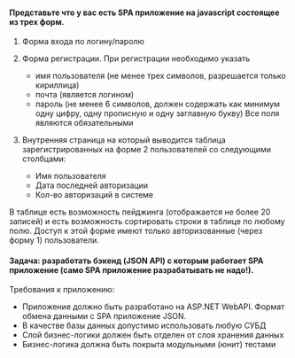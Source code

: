 ﻿#### Представьте что у вас есть SPA приложение на javascript состоящее из трех форм.

1. Форма входа по логину/паролю

2. Форма регистрации. При регистрации необходимо указать 
   - имя пользователя (не менее трех символов, разрешается только кириллица)
   - почта (является логином)
   - пароль (не менее 6 символов, должен содержать как минимум одну цифру, одну прописную и одну заглавную букву)
Все поля являются обязательными

3. Внутренняя страница на который выводится таблица зарегистрированных на форме 2 пользователей  со следующими столбцами:
   - Имя пользователя 
   - Дата последней авторизации 
   - Кол-во авторизаций в системе

В таблице есть возможность пейджинга (отображается не более 20 записей) и есть возможность сортировать строки в таблице по любому полю. Доступ к этой форме имеют только авторизованные (через форму 1) пользователи.

#### Задача: разработать бэкенд (JSON API) с которым работает SPA приложение (само SPA приложение разрабатывать не надо!). 

Требования к приложению:
 - Приложение должно быть разработано на ASP.NET WebAPI. Формат обмена данными с SPA приложение JSON.
 - В качестве базы данных допустимо использовать любую СУБД
 - Слой бизнес-логики должен быть отделен от слоя хранения данных
 - Бизнес-логика должна быть покрыта модульными (юнит) тестами